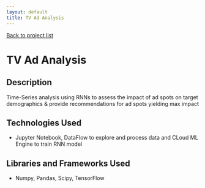 ```yaml
---
layout: default
title: TV Ad Analysis
---
```

[Back to project list](https://skumarlabs.github.io/#what-i-have-developed)
# TV Ad Analysis
## Description
Time-Series analysis using RNNs to assess the impact of ad spots on target demographics & provide recommendations for ad spots yielding max impact

## Technologies Used
* Jupyter Notebook, DataFlow to explore and process data and CLoud ML Engine to train RNN model

## Libraries and Frameworks Used
* Numpy, Pandas, Scipy, TensorFlow